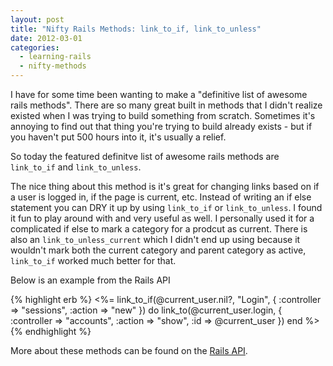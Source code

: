 ```yaml
---
layout: post
title: "Nifty Rails Methods: link_to_if, link_to_unless"
date: 2012-03-01
categories:
  - learning-rails
  - nifty-methods
---
```


<p>I have for some time been wanting to make a "definitive list of awesome rails methods". There are so many great built in methods that I didn't realize existed when I was trying to build something from scratch. Sometimes it's annoying to find out that thing you're trying to build already exists - but if you haven't put 500 hours into it, it's usually a relief.</p>
<p>So today the featured definitve list of awesome rails methods are <code>link_to_if</code> and <code>link_to_unless</code>.</p>
<p>The nice thing about this method is it's great for changing links based on if a user is logged in, if the page is current, etc. Instead of writing an if else statement you can DRY it up by using <code>link_to_if</code> or <code>link_to_unless</code>. I found it fun to play around with and very useful as well. I personally used it for a complicated if else to mark a category for a prodcut as current. There is also an <code>link_to_unless_current</code> which I didn't end up using because it wouldn't mark both the current category and parent category as active, <code>link_to_if</code> worked much better for that.</p>
<p>Below is an example from the Rails API</p>

{% highlight erb %}
<%= 
  link_to_if(@current_user.nil?, "Login", { :controller => "sessions", :action => "new" }) do
     link_to(@current_user.login, { :controller => "accounts", :action => "show", :id => @current_user })
  end
%>
{% endhighlight %}
<p>More about these methods can be found on the <a href="http://api.rubyonrails.org/classes/ActionView/Helpers/UrlHelper.html#method-i-link_to_if" target="_blank">Rails API</a>.</p>
